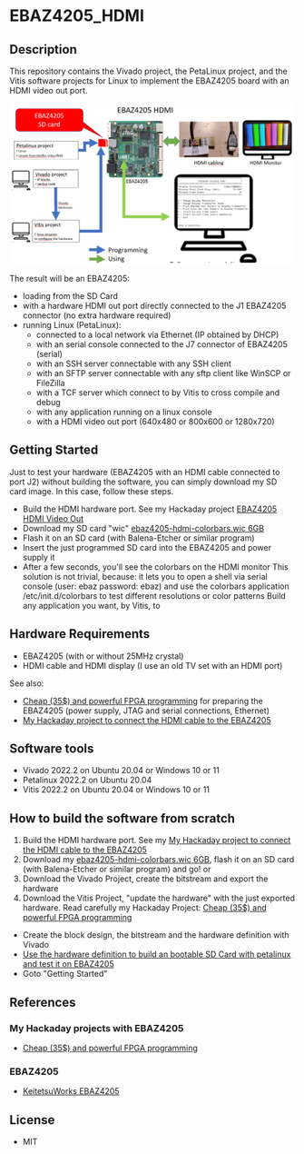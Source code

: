 # EBAZ4205_HDMI

## Description

This repository contains the Vivado project, the PetaLinux project, and the Vitis software projects for Linux to implement the EBAZ4205 board with an HDMI video out port.

![](./docs/EBAZ4205-HDMI.png)

The result will be an EBAZ4205:
* loading from the SD Card
* with a hardware HDMI out port directly connected to the J1 EBAZ4205 connector (no extra hardware required)
* running Linux (PetaLinux):
    * connected to a local network via Ethernet (IP obtained by DHCP)
    * with an serial console connected to the J7 connector of EBAZ4205 (serial)
    * with an SSH server connectable with any SSH client
    * with an SFTP server connectable with any sftp client like WinSCP or FileZilla 
    * with a TCF server which connect to by Vitis to cross compile and debug 
    * with any application running on a linux console
    * with a HDMI video out port (640x480 or 800x600 or 1280x720) 

## Getting Started
Just to test your hardware (EBAZ4205 with an HDMI cable connected to port J2) without building the software, you can simply download my SD card image.
In this case, follow these steps.
* Build the HDMI hardware port. See my Hackaday project [EBAZ4205 HDMI Video Out](https://hackaday.io/project/189164-ebaz4205-hdmi-video-out)
* Download my SD card "wic" [ebaz4205-hdmi-colorbars.wic 6GB](https://bit.ly/3ZoYBp8)
* Flash it on an SD card (with Balena-Etcher or similar program)
* Insert the just programmed SD card into the EBAZ4205 and power supply it
* After a few seconds, you'll see the colorbars on the HDMI monitor 
This solution is not trivial, because:
it lets you to open a shell via serial console (user: ebaz  password: ebaz) and use the colorbars application /etc/init.d/colorbars to test different resolutions or color patterns 
Build any application you want, by Vitis, to 


## Hardware Requirements
* EBAZ4205 (with or without 25MHz crystal)
* HDMI cable and HDMI display (I use an old TV set with an HDMI port) 

See also:
* [Cheap (35$) and powerful FPGA programming](https://hackaday.io/project/187351-cheap-35-and-powerful-fpga-programming)
 for preparing the EBAZ4205 (power supply, JTAG and serial connections, Ethernet)
* [My Hackaday project to connect the HDMI cable to the EBAZ4205](https://hackaday.io/project/189164-ebaz4205-hdmi-video-out)
 
## Software tools
* Vivado 2022.2 on Ubuntu 20.04 or Windows 10 or 11
* Petalinux 2022.2 on Ubuntu 20.04
* Vitis 2022.2 on Ubuntu 20.04 or Windows 10 or 11

## How to build the software from scratch
1) Build the HDMI hardware port. See my [My Hackaday project to connect the HDMI cable to the EBAZ4205](https://hackaday.io/project/189164-ebaz4205-hdmi-video-out)
2) Download my [ebaz4205-hdmi-colorbars.wic 6GB](https://bit.ly/3ZoYBp8), flash it on an SD card (with Balena-Etcher or similar program) and go! 
or 
3) Download the Vivado Project, create the bitstream and export the hardware
4) Download the Vitis Project, "update the hardware" with the just exported hardware.  Read carefully my Hackaday Project: [Cheap (35$) and powerful FPGA programming](https://hackaday.io/project/187351-cheap-35-and-powerful-fpga-programming)
* Create the block design, the bitstream and the hardware definition with Vivado
* [Use the hardware definition to build an bootable SD Card with petalinux and test it on EBAZ4205](./docs/how-to-build.md)
* Goto "Getting Started"

## References

### My Hackaday projects with EBAZ4205
* [Cheap (35$) and powerful FPGA programming](https://hackaday.io/project/187351-cheap-35-and-powerful-fpga-programming)

### EBAZ4205
* [KeitetsuWorks EBAZ4205](https://github.com/KeitetsuWorks/EBAZ4205)

## License
* MIT
